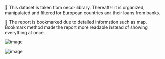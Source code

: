 :floppy_disk: This dataset is taken from oecd-ilibrary. Thereafter it is organized, manipulated and filtered for European countries and their loans from banks.

:bookmark: The report is bookmarked due to detailed information such as map. Bookmark method made the report more readable instead of showing everything at once.



![image](https://user-images.githubusercontent.com/71988270/194333951-45535fc0-9510-4d54-ab6a-0ff022cf7bdb.png)

![image](https://user-images.githubusercontent.com/71988270/194334060-19aea652-e40e-4cb4-8c4f-93e66418a1cb.png)
